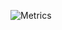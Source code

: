 
![Metrics](https://metrics.lecoq.io/FranciscoAndaur?template=classic&introduction=1&languages=1&languages.limit=8&languages.colors=github&languages.threshold=0%25&introduction.title=true&config.timezone=America%2FNew_York)


